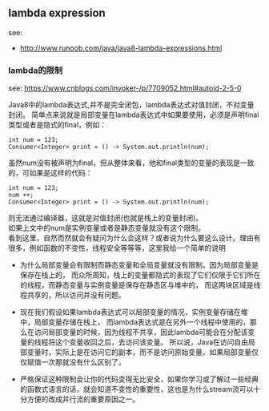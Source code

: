 ## lambda expression
see:
- http://www.runoob.com/java/java8-lambda-expressions.html


### lambda的限制
see: https://www.cnblogs.com/invoker-/p/7709052.html#autoid-2-5-0

Java8中的lambda表达式,并不是完全闭包，lambda表达式对值封闭，不对变量封闭。
简单点来说就是局部变量在lambda表达式中如果要使用，必须是声明final类型或者是隐式的final，例如：
```
int num = 123;
Consumer<Integer> print = () -> System.out.println(num);
```
虽然num没有被声明为final，但从整体来看，他和final类型的变量的表现是一致的，可如果是这样的代码：
```
int num = 123;
num ++;
Consumer<Integer> print = () -> System.out.println(num);
```
则无法通过编译器，这就是对值封闭(也就是栈上的变量封闭)。  
如果上文中的num是实例变量或者是静态变量就没有这个限制。  
看到这里，自然而然就会有疑问为什么会这样？或者说为什么要这么设计。理由有很多，例如函数的不变性，线程安全等等等，这里我给一个简单的说明  

- 为什么局部变量会有限制而静态变量和全局变量就没有限制，因为局部变量是保存在栈上的，
而众所周知，栈上的变量都隐式的表现了它们仅限于它们所在的线程，而静态变量与实例变量是保存在静态区与堆中的，
而这两块区域是线程共享的，所以访问并没有问题。

- 现在我们假设如果lambda表达式可以局部变量的情况，实例变量存储在堆中，局部变量存储在栈上，
而lambda表达式是在另外一个线程中使用的，那么在访问局部变量的时候，因为线程不共享，因此lambda可能会在分配该变量的线程将这个变量收回之后，去访问该变量。
所以说，Java在访问自由局部变量时，实际上是在访问它的副本，而不是访问原始变量。如果局部变量仅仅赋值一次那就没有什么区别了。

- 严格保证这种限制会让你的代码变得无比安全，如果你学习或了解过一些经典的函数式语言的话，就会知道不变性的重要性，这也是为什么stream流可以十分方便的改成并行流的重要原因之一。



